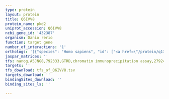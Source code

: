 ```yaml
---
type: protein
layout: protein
title: Q6IVV8
protein_name: pkd2
uniprot_accession: Q6IVV8
ncbi_gene_id: '432387'
organism: Danio rerio
function: target gene
number_of_interactions: '1'
orthologs: '[{"species": "Homo sapiens", "id": ["<a href=\"/protein/q13563\">Q13563</a>"]}, {"species": "Mus musculus", "id": ["<a href=\"/protein/o35245\">O35245</a>"]}, {"species": "Rattus norvegicus", "id": ["<a href=\"/protein/d4a5f1\">D4A5F1</a>"]}, {"species": "Caenorhabditis elegans", "id": ["<a href=\"/protein/q9u1s7\">Q9U1S7</a>"]}]'
jaspar_matrices: ''
tfs: nanog,A5JNG8,792333,GTRD,chromatin immunoprecipitation assay,27924024%5Buid%5D,No
targets: ''
tfs_download: tfs_of_Q6IVV8.tsv
targets_download: ''
bindingSites_download: ''
binding_sites_ls: ''

---
```

